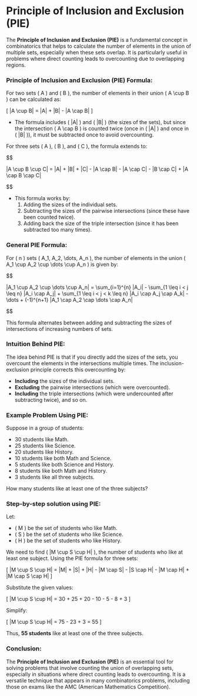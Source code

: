 # Principle of Inclusion and Exclusion (PIE)

The **Principle of Inclusion and Exclusion (PIE)** is a fundamental concept in combinatorics that helps to calculate the number of elements in the union of multiple sets, especially when these sets overlap. It is particularly useful in problems where direct counting leads to overcounting due to overlapping regions.

### Principle of Inclusion and Exclusion (PIE) Formula:

For two sets \( A \) and \( B \), the number of elements in their union \( A \cup B \) can be calculated as:

\[
|A \cup B| = |A| + |B| - |A \cap B|
\]

- The formula includes \( |A| \) and \( |B| \) (the sizes of the sets), but since the intersection \( A \cap B \) is counted twice (once in \( |A| \) and once in \( |B| \)), it must be subtracted once to avoid overcounting.

For three sets \( A \), \( B \), and \( C \), the formula extends to:

$$

|A \cup B \cup C| = |A| + |B| + |C| - |A \cap B| - |A \cap C| - |B \cap C| + |A \cap B \cap C|

$$

- This formula works by:
    1. Adding the sizes of the individual sets.
    2. Subtracting the sizes of the pairwise intersections (since these have been counted twice).
    3. Adding back the size of the triple intersection (since it has been subtracted too many times).

### General PIE Formula:

For \( n \) sets \( A_1, A_2, \dots, A_n \), the number of elements in the union \( A_1 \cup A_2 \cup \dots \cup A_n \) is given by:

$$

|A_1 \cup A_2 \cup \dots \cup A_n| = \sum_{i=1}^{n} |A_i| - \sum_{1 \leq i < j \leq n} |A_i \cap A_j| + \sum_{1 \leq i < j < k \leq n} |A_i \cap A_j \cap A_k| - \dots + (-1)^{n+1} |A_1 \cap A_2 \cap \dots \cap A_n|

$$

This formula alternates between adding and subtracting the sizes of intersections of increasing numbers of sets.

### Intuition Behind PIE:

The idea behind PIE is that if you directly add the sizes of the sets, you overcount the elements in the intersections multiple times. The inclusion-exclusion principle corrects this overcounting by:

- **Including** the sizes of the individual sets.
- **Excluding** the pairwise intersections (which were overcounted).
- **Including** the triple intersections (which were undercounted after subtracting twice), and so on.

### Example Problem Using PIE:

Suppose in a group of students:

- 30 students like Math.
- 25 students like Science.
- 20 students like History.
- 10 students like both Math and Science.
- 5 students like both Science and History.
- 8 students like both Math and History.
- 3 students like all three subjects.

How many students like at least one of the three subjects?

### Step-by-step solution using PIE:

Let:

- \( M \) be the set of students who like Math.
- \( S \) be the set of students who like Science.
- \( H \) be the set of students who like History.

We need to find \( |M \cup S \cup H| \), the number of students who like at least one subject. Using the PIE formula for three sets:

\[
|M \cup S \cup H| = |M| + |S| + |H| - |M \cap S| - |S \cap H| - |M \cap H| + |M \cap S \cap H|
\]

Substitute the given values:

\[
|M \cup S \cup H| = 30 + 25 + 20 - 10 - 5 - 8 + 3
\]

Simplify:

\[
|M \cup S \cup H| = 75 - 23 + 3 = 55
\]

Thus, **55 students** like at least one of the three subjects.

### Conclusion:

The **Principle of Inclusion and Exclusion (PIE)** is an essential tool for solving problems that involve counting the union of overlapping sets, especially in situations where direct counting leads to overcounting. It is a versatile technique that appears in many combinatorics problems, including those on exams like the AMC (American Mathematics Competition).